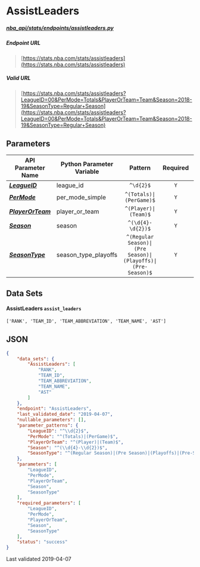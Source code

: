 # AssistLeaders
##### [nba_api/stats/endpoints/assistleaders.py](https://github.com/swar/nba_api/blob/master/nba_api/stats/endpoints/assistleaders.py)

##### Endpoint URL
>[https://stats.nba.com/stats/assistleaders](https://stats.nba.com/stats/assistleaders)

##### Valid URL
>[https://stats.nba.com/stats/assistleaders?LeagueID=00&PerMode=Totals&PlayerOrTeam=Team&Season=2018-19&SeasonType=Regular+Season](https://stats.nba.com/stats/assistleaders?LeagueID=00&PerMode=Totals&PlayerOrTeam=Team&Season=2018-19&SeasonType=Regular+Season)

## Parameters
API Parameter Name | Python Parameter Variable | Pattern | Required | Nullable
------------ | ------------ | :-----------: | :---: | :---:
[_**LeagueID**_](https://github.com/swar/nba_api/blob/master/docs/nba_api/stats/library/parameters.md#LeagueID) | league_id | `^\d{2}$` | `Y` |  | 
[_**PerMode**_](https://github.com/swar/nba_api/blob/master/docs/nba_api/stats/library/parameters.md#PerMode) | per_mode_simple | `^(Totals)\|(PerGame)$` | `Y` |  | 
[_**PlayerOrTeam**_](https://github.com/swar/nba_api/blob/master/docs/nba_api/stats/library/parameters.md#PlayerOrTeam) | player_or_team | `^(Player)\|(Team)$` | `Y` |  | 
[_**Season**_](https://github.com/swar/nba_api/blob/master/docs/nba_api/stats/library/parameters.md#Season) | season | `^(\d{4}-\d{2})$` | `Y` |  | 
[_**SeasonType**_](https://github.com/swar/nba_api/blob/master/docs/nba_api/stats/library/parameters.md#SeasonType) | season_type_playoffs | `^(Regular Season)\|(Pre Season)\|(Playoffs)\|(Pre-Season)$` | `Y` |  | 

## Data Sets
#### AssistLeaders `assist_leaders`
```text
['RANK', 'TEAM_ID', 'TEAM_ABBREVIATION', 'TEAM_NAME', 'AST']
```


## JSON
```json
{
    "data_sets": {
        "AssistLeaders": [
            "RANK",
            "TEAM_ID",
            "TEAM_ABBREVIATION",
            "TEAM_NAME",
            "AST"
        ]
    },
    "endpoint": "AssistLeaders",
    "last_validated_date": "2019-04-07",
    "nullable_parameters": [],
    "parameter_patterns": {
        "LeagueID": "^\\d{2}$",
        "PerMode": "^(Totals)|(PerGame)$",
        "PlayerOrTeam": "^(Player)|(Team)$",
        "Season": "^(\\d{4}-\\d{2})$",
        "SeasonType": "^(Regular Season)|(Pre Season)|(Playoffs)|(Pre-Season)$"
    },
    "parameters": [
        "LeagueID",
        "PerMode",
        "PlayerOrTeam",
        "Season",
        "SeasonType"
    ],
    "required_parameters": [
        "LeagueID",
        "PerMode",
        "PlayerOrTeam",
        "Season",
        "SeasonType"
    ],
    "status": "success"
}
```

Last validated 2019-04-07
